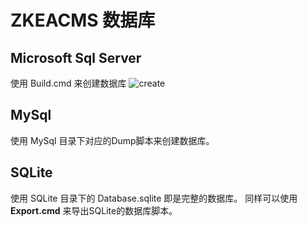 # ZKEACMS 数据库
## Microsoft Sql Server
使用 Build.cmd 来创建数据库
![create](https://user-images.githubusercontent.com/6006218/30580006-a9c9507c-9d4d-11e7-9fcc-8a3eb40e2ffd.gif)

## MySql
使用 MySql 目录下对应的Dump脚本来创建数据库。

## SQLite
使用 SQLite 目录下的 Database.sqlite 即是完整的数据库。
同样可以使用 **Export.cmd** 来导出SQLite的数据库脚本。
